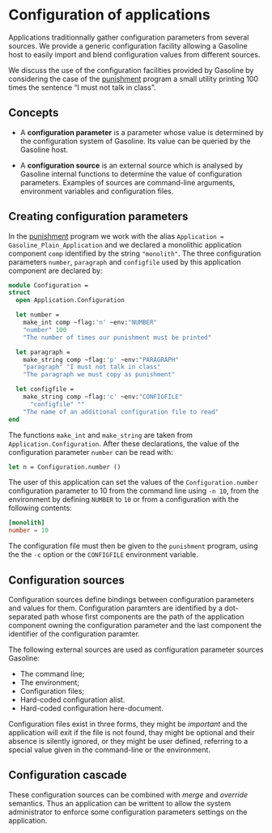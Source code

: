 # Configuration of applications

Applications traditionnally gather configuration parameters from
several sources.  We provide a generic configuration facility
allowing a Gasoline host to easily import and blend configuration
values from different sources.

We discuss the use of the configuration facilities provided by
Gasoline by considering the case of the [punishment][src-punishment]
program a small utility printing 100 times the sentence “I must not
talk in class”.


## Concepts

- A **configuration parameter** is a parameter whose value is
  determined by the configuration system of Gasoline.  Its value can
  be queried by the Gasoline host.

- A **configuration source** is an external source which is analysed
  by Gasoline internal functions to determine the value of
  configuration parameters.  Examples of sources are command-line
  arguments, environment variables and configuration files.


## Creating configuration parameters

In the [punishment][src-punishment] program we work with the alias
`Application = Gasoline_Plain_Application` and we declared a
monolithic application component `comp` identified by the string
`"monolith"`.  The three configuration parameters `number`,
`paragraph` and `configfile` used by this application component are
declared by:

````ocaml
module Configuration =
struct
  open Application.Configuration

  let number =
    make_int comp ~flag:'n' ~env:"NUMBER"
    "number" 100
    "The number of times our punishment must be printed"

  let paragraph =
    make_string comp ~flag:'p' ~env:"PARAGRAPH"
    "paragraph" "I must not talk in class"
    "The paragraph we must copy as punishment"

  let configfile =
    make_string comp ~flag:'c' ~env:"CONFIGFILE"
      "configfile" ""
    "The name of an additional configuration file to read"
end
````

The functions `make_int` and `make_string` are taken from
`Application.Configuration`.  After these declarations, the value of
the configuration parameter `number` can be read with:

````ocaml
let n = Configuration.number ()
````

The user of this application can set the values of the
`Configuration.number` configuration parameter to 10 from the command
line using `-n 10`, from the environment by defining `NUMBER` to `10`
or from a configuration with the following contents:

````conf
[monolith]
number = 10
````

The configuration file must then be given to the `punishment` program,
using the the `-c` option or the `CONFIGFILE` environment variable.


## Configuration sources

Configuration sources define bindings between configuration parameters
and values for them. Configuration paramters are identified by a
dot-separated path whose first components are the path of the
application component owning the configuration parameter and the last
component the identifier of the configuration paramter.

The following external sources are used as configuration parameter
sources Gasoline:

- The command line;
- The environment;
- Configuration files;
- Hard-coded configuration alist.
- Hard-coded configuration here-document.

Configuration files exist in three forms, they might be *important*
and the application will exit if the file is not found, thay might be
optional and their absence is silently ignored, or they might be user
defined, referring to a special value given in the command-line or the
environment.

## Configuration cascade

These configuration sources can be combined with *merge* and
*override* semantics.  Thus an application can be writtent to allow
the system administrator to enforce some configuration parameters
settings on the application.

  [src-punishment]:		https://github.com/michipili/gasoline/blob/master/example/punishment/punishment.ml
